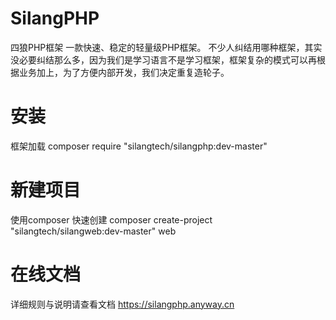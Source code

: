 # SilangPHP
四狼PHP框架
一款快速、稳定的轻量级PHP框架。
不少人纠结用哪种框架，其实没必要纠结那么多，因为我们是学习语言不是学习框架，框架复杂的模式可以再根据业务加上，为了方便内部开发，我们决定重复造轮子。

# 安装
框架加载
composer require "silangtech/silangphp:dev-master"

# 新建项目
使用composer 快速创建
composer create-project "silangtech/silangweb:dev-master" web

# 在线文档
详细规则与说明请查看文档
https://silangphp.anyway.cn

